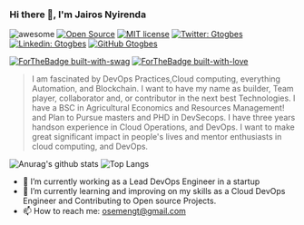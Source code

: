 <!--
**Jairos-1999/Jairos-1999** is a ✨ _special_ ✨ repository because its `README.md` (this file) appears on your GitHub profile.

Here are some ideas to get you started:

- 🔭 I’m currently working on ...
- 🌱 I’m currently learning ...
- 👯 I’m looking to collaborate on ...
- 🤔 I’m looking for help with ...
- 💬 Ask me about ...
- 📫 How to reach me: ...
- 😄 Pronouns: ...
- ⚡ Fun fact: ...
-->

### Hi there 👋, I'm Jairos Nyirenda

![awesome](https://cdn.rawgit.com/sindresorhus/awesome/d7305f38d29fed78fa85652e3a63e154dd8e8829/media/badge.svg)
[![Open Source](https://badges.frapsoft.com/os/v2/open-source.svg?v=103)](https://github.com/ellerbrock/open-source-badges/)
[![MIT license](https://img.shields.io/badge/License-MIT-blue.svg)](https://lbesson.mit-license.org/)
[![Twitter: Gtogbes](https://img.shields.io/twitter/follow/Jairox2619?style=social)](https://twitter.com/Jairox2619)
[![Linkedin: Gtogbes](https://img.shields.io/badge/-Jairos_Nyirenda-blue?style=flat-square&logo=Linkedin&logoColor=white&link=https://www.linkedin.com/in/jairos-nyirenda-196b76184/?lipi=urn%3Ali%3Apage%3Aprofile_common_profile_index%3B21c3a358-6d13-4623-8962-ad9d49cc6f15)](https://www.linkedin.com/in/jairos-nyirenda-196b76184/)
[![GitHub Gtogbes](https://img.shields.io/github/followers/Jairos?label=follow&style=social)](https://github.com/Jairos-1999)
<p>


[![ForTheBadge built-with-swag](http://ForTheBadge.com/images/badges/built-with-swag.svg)](https://github.com/gtogbes/)
[![ForTheBadge built-with-love](http://ForTheBadge.com/images/badges/built-with-love.svg)](https://github.com/gtogbes/)


> I am fascinated by DevOps Practices,Cloud computing, everything Automation, and Blockchain.
> I want to have my name as builder, Team player, collaborator and, or contributor in the next best Technologies.
> I have a BSC in Agricultural Economics and Resources Management! and Plan to Pursue masters and PHD in DevSecops.
> I have three years handson experience in Cloud Operations, and DevOps.
> I want to make great significant impact in people's lives and mentor enthusiasts in cloud computing, and DevOps.

![Anurag's github stats](https://github-readme-stats.vercel.app/api?username=gtogbes&count_private=true&show_icons=true&theme=gruvbox)
![Top Langs ](https://github-readme-stats.vercel.app/api/top-langs/?username=gtogbes&layout=compact&theme=gruvbox&hide=html&langs_count=8)

- 🔭 I’m currently working as a Lead DevOps Engineer in a startup 
- 🌱 I’m currently learning and improving on my skills as a Cloud DevOps Engineer and Contributing to Open source Projects.
- 📫 How to reach me: osemengt@gmail.com

